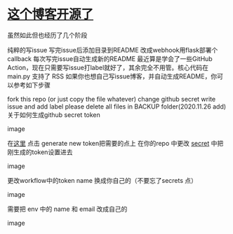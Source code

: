 # [这个博客开源了](https://github.com/fangjian98/space/issues/9)

虽然如此但也经历了几个阶段

纯粹的写issue
写完issue后添加目录到README
改成webhook用flask部署个callback 每次写完issue自动生成新的README
最近算是学会了一些GitHub Action，现在只需要写issue打label就好了，其余完全不用管。核心代码在main.py
支持了 RSS
如果你也想自己写issue博客，并自动生成README，你可以参考如下步骤

fork this repo (or just copy the file whatever)
change github secret
write issue and add label
please delete all files in BACKUP folder(2020.11.26 add)
关于如何生成github secret token

image

在[这里](https://github.com/settings/tokens) 点击 generate new token把需要的点上
在你的repo 中更改 [secret](https://github.com/yihong0618/gitblog/issues/177) 中把刚生成的token设置进去

image

更改workflow中的token name 换成你自己的（不要忘了secrets 点）

image

需要把 env 中的 name 和 email 改成自己的

image